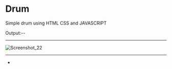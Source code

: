 # Drum
Simple drum using HTML CSS and JAVASCRIPT











Output:--
_________________________________________________________________________________________________________________________________________________________________________

![Screenshot_22](https://user-images.githubusercontent.com/87069619/166462252-8b1e3583-d772-444a-92db-0ee9931aa018.png)

_________________________________________________________________________________________________________________________________________________________________________

-









